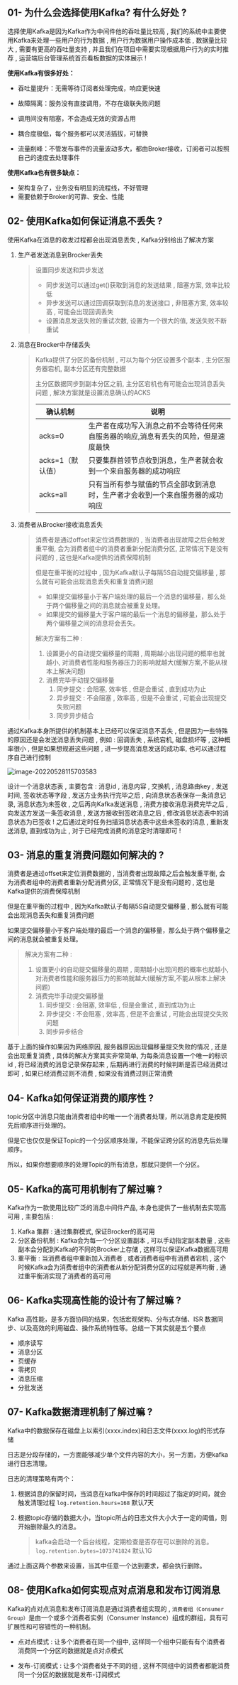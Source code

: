 ## 01- 为什么会选择使用Kafka? 有什么好处 ?

选择使用Kafka是因为Kafka作为中间件他的吞吐量比较高 , 我们的系统中主要使用Kafka来处理一些用户的行为数据 , 用户行为数据用户操作成本低 , 数据量比较大 , 需要有更高的吞吐量支持 , 并且我们在项目中需要实现根据用户行为的实时推荐 , 运营端后台管理系统首页看板数据的实体展示 ! 



**使用Kafka有很多好处：**

- 吞吐量提升：无需等待订阅者处理完成，响应更快速

- 故障隔离：服务没有直接调用，不存在级联失败问题
- 调用间没有阻塞，不会造成无效的资源占用
- 耦合度极低，每个服务都可以灵活插拔，可替换
- 流量削峰：不管发布事件的流量波动多大，都由Broker接收，订阅者可以按照自己的速度去处理事件

**使用Kafka也有很多缺点：**

- 架构复杂了，业务没有明显的流程线，不好管理
- 需要依赖于Broker的可靠、安全、性能



## 02- 使用Kafka如何保证消息不丢失 ?

使用Kafka在消息的收发过程都会出现消息丢失  , Kafka分别给出了解决方案

1. 生产者发送消息到Brocker丢失

   > 设置同步发送和异步发送 
   >
   > - 同步发送可以通过get()获取到消息的发送结果 , 阻塞方案, 效率比较低
   > - 异步发送可以通过回调获取到消息的发送接口 , 非阻塞方案, 效率较高 , 可能会出现回调丢失
   > - 设置消息发送失败的重试次数, 设置为一个很大的值, 发送失败不断重试

2. 消息在Brocker中存储丢失

   > Kafka提供了分区的备份机制 , 可以为每个分区设置多个副本 , 主分区服务器宕机, 副本分区还有完整数据
   >
   > 主分区数据同步到副本分区之前, 主分区宕机也有可能会出现消息丢失问题 , 解决方案就是设置消息确认的ACKS 
   >
   > | **确认机制**     | **说明**                                                     |
   > | ---------------- | ------------------------------------------------------------ |
   > | acks=0           | 生产者在成功写入消息之前不会等待任何来自服务器的响应,消息有丢失的风险，但是速度最快 |
   > | acks=1（默认值） | 只要集群首领节点收到消息，生产者就会收到一个来自服务器的成功响应 |
   > | acks=all         | 只有当所有参与赋值的节点全部收到消息时，生产者才会收到一个来自服务器的成功响应 |

3. 消费者从Brocker接收消息丢失

   > 消费者是通过offset来定位消费数据的 , 当消费者出现故障之后会触发重平衡, 会为消费者组中的消费者重新分配消费分区, 正常情况下是没有问题的 , 这也是Kafka提供的消费保障机制
   >
   > 但是在重平衡的过程中 , 因为Kafka默认子每隔5S自动提交偏移量 , 那么就有可能会出现消息丢失和重复消费问题
   >
   > - 如果提交偏移量小于客户端处理的最后一个消息的偏移量，那么处于两个偏移量之间的消息就会被重复处理。
   > - 如果提交的偏移量大于客户端的最后一个消息的偏移量，那么处于两个偏移量之间的消息将会丢失。
   >
   > 解决方案有二种 : 
   >
   > 1. 设置更小的自动提交偏移量的周期 , 周期越小出现问题的概率也就越小, 对消费者性能和服务器压力的影响就越大(缓解方案,不能从根本上解决问题)
   > 2. 消费完毕手动提交偏移量
   >    1. 同步提交  : 会阻塞, 效率低 , 但是会重试 , 直到成功为止
   >    2. 异步提交 : 不会阻塞 , 效率高 , 但是不会重试 , 可能会出现提交失败问题
   >    3. 同步异步结合



通过Kafka本身所提供的机制基本上已经可以保证消息不丢失  , 但是因为一些特殊的原因还是会发送消息丢失问题 , 例如 : 回调丢失 , 系统宕机, 磁盘损坏等 , 这种概率很小 , 但是如果想规避这些问题 , 进一步提高消息发送的成功率, 也可以通过程序自己进行控制

![image-20220528115703583](assets/image-20220528115703583.png)

设计一个消息状态表 , 主要包含 : 消息id , 消息内容 , 交换机 , 消息路由key , 发送时间, 签收状态等字段 , 发送方业务执行完毕之后 , 向消息状态表保存一条消息记录, 消息状态为未签收 , 之后再向Kafka发送消息 , 消费方接收消息消费完毕之后 , 向发送方发送一条签收消息 , 发送方接收到签收消息之后 , 修改消息状态表中的消息状态为已签收 ! 之后通过定时任务扫描消息状态表中这些未签收的消息 , 重新发送消息, 直到成功为止 , 对于已经完成消费的消息定时清理即可 !



## 03- 消息的重复消费问题如何解决的 ?

消费者是通过offset来定位消费数据的 , 当消费者出现故障之后会触发重平衡, 会为消费者组中的消费者重新分配消费分区, 正常情况下是没有问题的 , 这也是Kafka提供的消费保障机制

但是在重平衡的过程中 , 因为Kafka默认子每隔5S自动提交偏移量 , 那么就有可能会出现消息丢失和重复消费问题

如果提交偏移量小于客户端处理的最后一个消息的偏移量，那么处于两个偏移量之间的消息就会被重复处理。

> 解决方案有二种 : 
>
> 1. 设置更小的自动提交偏移量的周期 , 周期越小出现问题的概率也就越小, 对消费者性能和服务器压力的影响就越大(缓解方案,不能从根本上解决问题)
> 2. 消费完毕手动提交偏移量
>    1. 同步提交  : 会阻塞, 效率低 , 但是会重试 , 直到成功为止
>    2. 异步提交 : 不会阻塞 , 效率高 , 但是不会重试 , 可能会出现提交失败问题
>    3. 同步异步结合



基于上面的操作如果因为网络原因, 服务器原因出现偏移量提交失败的情况 , 还是会出现重复消费 , 具体的解决方案其实非常简单, 为每条消息设置一个唯一的标识id , 将已经消费的消息记录保存起来 , 后期再进行消费的时候判断是否已经消费过即可 , 如果已经消费过则不消费 , 如果没有消费过则正常消费 



## 04- Kafka如何保证消费的顺序性 ?

topic分区中消息只能由消费者组中的唯一一个消费者处理，所以消息肯定是按照先后顺序进行处理的。

但是它也仅仅是保证Topic的一个分区顺序处理，不能保证跨分区的消息先后处理顺序。 

所以，如果你想要顺序的处理Topic的所有消息，那就只提供一个分区。



## 05- Kafka的高可用机制有了解过嘛 ? 

Kafka作为一款使用比较广泛的消息中间件产品, 本身也提供了一些机制去实现高可用 , 主要包括 : 

1. Kafka 集群  : 通过集群模式, 保证Brocker的高可用
2. 分区备份机制  : Kafka会为每一个分区设置副本 , 可以手动指定副本数量 , 这些副本会分配到Kafka的不同的Brocker上存储 , 这样可以保证Kafka数据高可用 
3. 重平衡 : 当消费者组中重新加入消费者 , 或者消费者组中有消费者宕机 , 这个时候Kafka会为消费者组中的消费者从新分配消费分区的过程就是再均衡 , 通过重平衡消实现了消费者的高可用



## 06- Kafka实现高性能的设计有了解过嘛 ?

Kafka 高性能，是多方面协同的结果，包括宏观架构、分布式存储、ISR 数据同步、以及高效的利用磁盘、操作系统特性等。总结一下其实就是五个要点

- 顺序读写
- 消息分区
- 页缓存
- 零拷贝
- 消息压缩
- 分批发送

## 07- Kafka数据清理机制了解过嘛 ?

Kafka中的数据保存在磁盘上以索引(xxxx.index)和日志文件(xxxx.log)的形式存储 

日志是分段存储的，一方面能够减少单个文件内容的大小，另一方面，方便kafka 进行日志清理。

日志的清理策略有两个：

1. 根据消息的保留时间，当消息在kafka中保存的时间超过了指定的时间，就会触发清理过程 `log.retention.hours=168` 默认7天

2. 根据topic存储的数据大小，当topic所占的日志文件大小大于一定的阈值，则开始删除最久的消息。

   > kafka会启动一个后台线程，定期检查是否存在可以删除的消息。`log.retention.bytes=1073741824` 默认1G

通过上面这两个参数来设置，当其中任意一个达到要求，都会执行删除。

## 08- 使用Kafka如何实现点对点消息和发布订阅消息

Kafka的点对点消息和发布订阅消息是通过消费者组实现的 , `消费者组（Consumer Group）`是由一个或多个消费者实例（Consumer Instance）组成的群组，具有可扩展性和可容错性的一种机制。

- 点对点模式 : 让多个消费者在同一个组中, 这样同一个组中只能有有个消费者消费同一个分区的数据就是点对点模式

- 发布-订阅模式 :  让多个消费者处于不同的组 , 这样不同组中的消费者都能消费同一个分区的数据就是发布-订阅模式

# 
